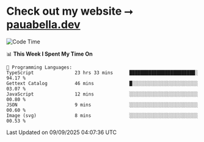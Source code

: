 # Check out my website ⭢ [pauabella.dev](https://pauabella.dev)

<!--START_SECTION:waka-->
![Code Time](http://img.shields.io/badge/Code%20Time-4%2C768%20hrs%2044%20mins-blue)

📊 **This Week I Spent My Time On** 

```text
💬 Programming Languages: 
TypeScript               23 hrs 33 mins      ████████████████████████░   94.17 % 
Gettext Catalog          46 mins             █░░░░░░░░░░░░░░░░░░░░░░░░   03.07 % 
JavaScript               12 mins             ░░░░░░░░░░░░░░░░░░░░░░░░░   00.80 % 
JSON                     9 mins              ░░░░░░░░░░░░░░░░░░░░░░░░░   00.60 % 
Image (svg)              8 mins              ░░░░░░░░░░░░░░░░░░░░░░░░░   00.53 % 
```


 Last Updated on 09/09/2025 04:07:36 UTC
<!--END_SECTION:waka-->
